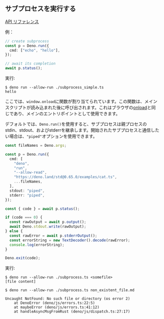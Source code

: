 ## サブプロセスを実行する

[API リファレンス](https://doc.deno.land/https/github.com/denoland/deno/releases/latest/download/lib.deno.d.ts#Deno.run)

例：

```ts
// create subprocess
const p = Deno.run({
  cmd: ["echo", "hello"],
});

// await its completion
await p.status();
```

実行:

```shell
$ deno run --allow-run ./subprocess_simple.ts
hello
```

ここでは、`window.onload`に関数が割り当てられています。この関数は、メインスクリプトが読み込まれた後に呼び出されます。これはブラウザの[onload](https://developer.mozilla.org/en-US/docs/Web/API/GlobalEventHandlers/onload)と同じであり、メインのエントリポイントとして使用できます。

デフォルトでは、`Deno.run()`を使用すると、サブプロセスは親プロセスのstdin、stdout、およびstderrを継承します。開始されたサブプロセスと通信したい場合は、`"piped"`オプションを使用できます。

```ts
const fileNames = Deno.args;

const p = Deno.run({
  cmd: [
    "deno",
    "run",
    "--allow-read",
    "https://deno.land/std@0.65.0/examples/cat.ts",
    ...fileNames,
  ],
  stdout: "piped",
  stderr: "piped",
});

const { code } = await p.status();

if (code === 0) {
  const rawOutput = await p.output();
  await Deno.stdout.write(rawOutput);
} else {
  const rawError = await p.stderrOutput();
  const errorString = new TextDecoder().decode(rawError);
  console.log(errorString);
}

Deno.exit(code);
```

実行:

```shell
$ deno run --allow-run ./subprocess.ts <somefile>
[file content]

$ deno run --allow-run ./subprocess.ts non_existent_file.md

Uncaught NotFound: No such file or directory (os error 2)
    at DenoError (deno/js/errors.ts:22:5)
    at maybeError (deno/js/errors.ts:41:12)
    at handleAsyncMsgFromRust (deno/js/dispatch.ts:27:17)
```
